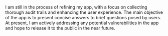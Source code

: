 
I am still in the process of refining my app, with a focus on collecting thorough audit trails and enhancing the user experience. The main objective of the app is to present concise answers to brief questions posed by users. At present, I am actively addressing any potential vulnerabilities in the app and hope to release it to the public in the near future.


